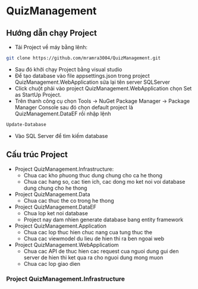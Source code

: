 # QuizManagement
## Hướng dẫn chạy Project
* Tải Project về máy bằng lênh:
```sh
git clone https://github.com/mramra3004/QuizManagement.git
```
* Sau đó khởi chạy Project bằng visual studio
* Để tạo database vào file appsettings.json trong project QuizManagement.WebApplication sửa lại tên server SQLServer
* Click chuột phải vào project QuizManagement.WebApplication chọn Set as StartUp Project.
* Trên thanh công cụ chọn Tools -> NuGet Package Manager -> Package Manager Console 
sau đó chọn default project là QuizManagement.DataEF rồi nhập lệnh
```sh
Update-Database
```
* Vào SQL Server để tìm kiếm database
## Cấu trúc Project
* Project QuizManagement.Infrastructure:
    * Chua cac kho phuong thuc dung chung cho ca he thong
    * Chua cac hang so, cac tien ich, cac dong mo ket noi voi database dung chung cho he thong
* Project QuizManagement.Data
    * Chua cac thuc the co trong he thong
* Project QuizManagement.DataEF
    * Chua lop ket noi database
    * Project nay dam nhien generate database bang entity framework
* Project QuizManagement.Application
    * Chua cac lop thuc hien chuc nang cua tung thuc the
    * Chua cac viewmodel du lieu de hien thi ra ben ngoai web 
* Project QuizManagement.WebApplicatiom
    * Chua cac API de thuc hien cac request cua nguoi dung gui den server de hien thi ket qua ra cho nguoi dung mong muon
    * Chua cac lop giao dien
### Project QuizManagement.Infrastructure